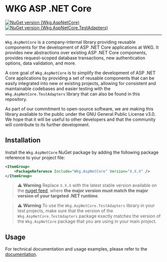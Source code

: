 # WKG ASP .NET Core

[![NuGet version (Wkg.AspNetCore)](https://img.shields.io/nuget/v/Wkg.AspNetCore.svg?style=flat-square)](https://www.nuget.org/packages/Wkg.AspNetCore/) [![NuGet version (Wkg.AspNetCore.TestAdapters)](https://img.shields.io/nuget/v/Wkg.AspNetCore.TestAdapters.svg?style=flat-square)](https://www.nuget.org/packages/Wkg.AspNetCore.TestAdapters/)

---

`Wkg.AspNetCore` is a company-internal library providing reusable components for the development of ASP .NET Core applications at WKG. It provides new abstractions over existing ASP .NET Core components, provides request-scoped database transactions, new authentication options, data validation, and more.

A core goal of `Wkg.AspNetCore` is to simplify the development of ASP .NET Core applications by providing a set of reusable components that can be easily integrated into new or existing projects, allowing for consistent and maintainable codebases and easier testing with the `Wkg.AspNetCore.TestAdapters` library that can also be found in this repository.

As part of our commitment to open-source software, we are making this library available to the public under the GNU General Public License v3.0. We hope that it will be useful to other developers and that the community will contribute to its further development.

## Installation

Install the `Wkg.AspNetCore` NuGet package by adding the following package reference to your project file:

```xml
<ItemGroup>
    <PackageReference Include="Wkg.AspNetCore" Version="X.X.X" />
</ItemGroup>
```

> :warning: **Warning**
> Replace `X.X.X` with the latest stable version available on the [nuget feed](https://www.nuget.org/packages/Wkg.AspNetCore), where **the major version must match the major version of your targeted .NET runtime**.

> :warning: **Warning**
> To use the `Wkg.AspNetCore.TestAdapters` library in your test projects, make sure that the version of the `Wkg.AspNetCore.TestAdapters` package exactly matches the version of the `Wkg.AspNetCore` package that you are using in your main project.

## Usage

For technical documentation and usage examples, please refer to the [documentation](https://github.com/WKG-Software-GmbH/wkg-aspnet-core/blob/main/docs/documentation.md).